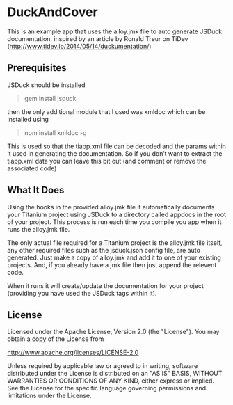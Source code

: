 DuckAndCover
============

This is an example app that uses the alloy.jmk file to auto generate JSDuck documentation, inspired by an article by Ronald Treur on TiDev (http://www.tidev.io/2014/05/14/duckumentation/)

## Prerequisites

JSDuck should be installed

>gem install jsduck

then the only additional module that I used was xmldoc which can be installed using

>npm install xmldoc -g

This is used so that the tiapp.xml file can be decoded and the params within it used in generating the documentation. So if you don’t want to extract the tiapp.xml data you can leave this bit out (and comment or remove the associated code)

## What It Does
Using the hooks in the provided alloy.jmk file it automatically documents your Titanium project using JSDuck to a directory called appdocs in the root of your project. 
This process is run each time you compile you app when it runs the alloy.jmk file.

The only actual file required for a Titanium project is the alloy.jmk file itself, any other required files such as the jsduck.json config file, are auto generated. Just make a copy of alloy.jmk and add it to one of your existing projects. And, if you already have a jmk file then just append the relevent code.

When it runs it will create/update the documentation for your project (providing you have used the JSDuck tags within it).

## License

Licensed under the Apache License, Version 2.0 (the "License"). You may obtain a copy of the License from

http://www.apache.org/licenses/LICENSE-2.0

Unless required by applicable law or agreed to in writing, software distributed under the License is distributed on an "AS IS" BASIS, WITHOUT WARRANTIES OR CONDITIONS OF ANY KIND, either express or implied. See the License for the specific language governing permissions and limitations under the License.